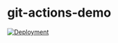 # git-actions-demo

[![Deployment](https://github.com/agni1984-devops-projects/git-actions-demo/actions/workflows/deploy.yml/badge.svg?event=push)](https://github.com/agni1984-devops-projects/git-actions-demo/actions/workflows/deploy.yml)
